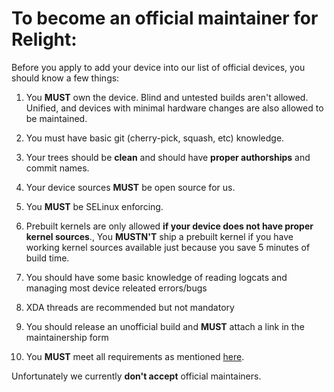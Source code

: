 # To become an official maintainer for Relight:

Before you apply to add your device into our list of official devices, you should know a few things:

1. You **MUST** own the device. Blind and untested builds aren't allowed. Unified, and devices with minimal hardware changes are also allowed to be maintained.

2. You must have basic git (cherry-pick, squash, etc) knowledge.

3. Your trees should be **clean** and should have **proper authorships** and commit names.

4. Your device sources **MUST** be open source for us.

5. You **MUST** be SELinux enforcing.

6. Prebuilt kernels are only allowed **if your device does not have proper kernel sources**., You **MUSTN'T** ship a prebuilt kernel if you have working kernel sources available just because you save 5 minutes of build time.

7. You should have some basic knowledge of reading logcats and managing most device releated errors/bugs

8. XDA threads are recommended but not mandatory 

9. You should release an unofficial build and **MUST** attach a link in the maintainership form

10. You **MUST** meet all requirements as mentioned [here](requirements.md).

<!--If all is well, you may apply [here](https://github.com/ProjectRadiant/official_devices/issues/new/choose)

If you have any doubts/questions, make sure to contact the team on [Our Telegram Group](https://telegram.me/ProjectRadiantChat)-->

Unfortunately we currently **don't accept** official maintainers.

